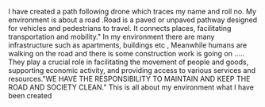 I have created a path following drone which traces my name and roll no. My environment is about a road .Road is a paved or unpaved pathway designed for vehicles and pedestrians to travel. It connects places, facilitating transportation and mobility." In my environment there are many infrastructure such as  apartments, buildings etc , Meanwhile humans are walking on the road and there is some construction work is going on ..... They play a crucial role in facilitating the movement of people and goods, supporting economic activity, and providing access to various services and resources."WE HAVE THE RESPONSIBILITY TO MAINTAIN AND KEEP THE ROAD AND SOCIETY CLEAN." This is all about my environment what I have been created
